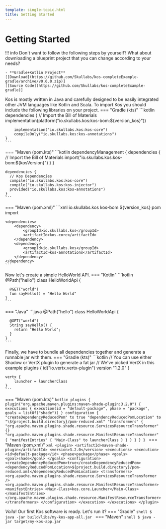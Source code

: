 ```yaml
---
template: single-topic.html
title: Getting Started
---
```


# Getting Started

!!! info
    Don't want to follow the following steps by yourself? What about downloading
    a blueprint project that you can change according to your needs?

    - **Gradle+Kotlin Project**
    [[Download](https://github.com/Skullabs/kos-completeExample-gradle/archive/v0.6.0.zip)]
    [[Source Code](https://github.com/Skullabs/kos-completeExample-gradle)]

Kos is mostly written in Java and carefully designed to be easily integrated
other JVM languages like Kotlin and Scala. To import Kos you should include
the following libraries on your project.
=== "Gradle (kts)"
    ```kotlin
    dependencies {
        // Import the Bill of Materials
        implementation(platform("io.skullabs.kos:kos-bom:${version_kos}"))

        implementation("io.skullabs.kos:kos-core")
        compileOnly("io.skullabs.kos:kos-annotations")
    }
    ```
=== "Maven (pom.kts)"
    ```kotlin
    dependencyManagement {
      dependencies {
        // Import the Bill of Materials
        import("io.skullabs.kos:kos-bom:${kosVersion}")
      }
    }
    
    dependencies {
      // Kos Dependencies
      compile("io.skullabs.kos:kos-core")
      compile("io.skullabs.kos:kos-injector")
      provided("io.skullabs.kos:kos-annotations")
    }
    ```
=== "Maven (pom.xml)"
    ```xml 
    <dependencyManagement>
        <dependencies>
            <!-- Import the Bill of Materials -->
            <dependency>
                <groupId>io.skullabs.kos</groupId>
                <artifactId>kos-bom</artifactId>
                <version>${version_kos}</version>
                <type>pom</type>
                <scope>import</scope>
            </dependency>
        </dependencies>
    </dependencyManagement>
    
    <dependencies>
        <dependency>
            <groupId>io.skullabs.kos</groupId>
            <artifactId>kos-core</artifactId>
        </dependency>
        <dependency>
            <groupId>io.skullabs.kos</groupId>
            <artifactId>kos-annotations</artifactId>
        </dependency>
    </dependency>
    ```

Now let's create a simple HelloWorld API.
=== "Kotlin"
    ```kotlin
    @Path("hello")
    class HelloWorldApi {
    
      @GET("world")
      fun sayHello() = "Hello World"
    }
    ```
=== "Java"
    ```java
    @Path("hello")
    class HelloWorldApi {
    
      @GET("world")
      String sayHello() {
        return "Hello World";
      }
    }
    ```

Finally, we have to bundle all dependencies together and generate a runnable jar with them.
=== "Gradle (kts)"
    ```kotlin
    // You can use either Shadow or VertX plugin to generate a fat jar
    // We've picked VertX in this example
    plugins {
        id("io.vertx.vertx-plugin") version "1.2.0"
    }
    
    vertx {
        launcher = launcherClass
    }
    ```
=== "Maven (pom.kts)"
    ```kotlin
    plugins {
      plugin("org.apache.maven.plugins:maven-shade-plugin:3.2.0") {
        executions {
          execution(id = "default-package", phase = "package", goals = listOf("shade"))
        }
        configuration {
          "createDependencyReducedPom" to true
          "dependencyReducedPomLocation" to "\${project.build.directory}/pom-reduced.xml"
          "transformers" {
            "org.apache.maven.plugins.shade.resource.ServicesResourceTransformer" {}
            "org.apache.maven.plugins.shade.resource.ManifestResourceTransformer" {
              "manifestEntries" {
                "Main-Class" to launcherClass
              }
            }
          }
        }
      }
    }
    ```
=== "Maven (pom.xml)"
    ```xml
    <plugin>
      <artifactId>maven-shade-plugin</artifactId>
      <version>3.2.0</version>
      <executions>
        <execution>
          <id>default-package</id>
          <phase>package</phase>
          <goals>
            <goal>shade</goal>
          </goals>
          <configuration>
            <createDependencyReducedPom>true</createDependencyReducedPom>
            <dependencyReducedPomLocation>${project.build.directory}/pom-reduced.xml</dependencyReducedPomLocation>
            <transformers>
              <org.apache.maven.plugins.shade.resource.ServicesResourceTransformer />
              <org.apache.maven.plugins.shade.resource.ManifestResourceTransformer>
                <manifestEntries>
                  <Main-Class>kos.core.Launcher</Main-Class>
                </manifestEntries>
              </org.apache.maven.plugins.shade.resource.ManifestResourceTransformer>
            </transformers>
          </configuration>
        </execution>
      </executions>
    </plugin>
    ```

_Voila_! Our first Kos software is ready. Let's run it?
=== "Gradle"
    ```shell
    $ java -jar build/libs/my-kos-app-all.jar
    ```
=== "Maven"
    ```shell
    $ java -jar target/my-kos-app.jar
    ```
